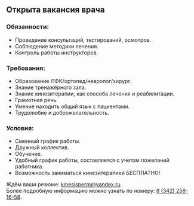 ## Открыта вакансия врача  

### Обязанности:  

*   Проведение консультаций, тестирований, осмотров.  
*   Соблюдение методики лечения.
*   Контроль работы инструкторов.  

### Требования: 

*   Образование ЛФК/ортопед/невролог/хирург.  
*   Знание тренажёрного зала.    
*   Знание кинезитерапии, как способа лечения и реабилитации. 
*   Грамотная речь.   
*   Умение находить общий язык с пациентами.   
*   Трудолюбие и доброжелательность.  

### Условия:  

*   Сменный график работы. 
*   Дружный коллектив.    
*   Обучение.  
*   Удобный график работы, составляется с учетом пожеланий работника. 
*   Возможность заниматься кинезитерапией БЕСПЛАТНО!   

Ждём ваши резюме: [kinesisperm@yandex.ru](mailto:kinesisperm@yandex.ru).  
Более подробную информацию можно узнать по номеру: [8 (342) 258-16-58](tel:83422581658).   